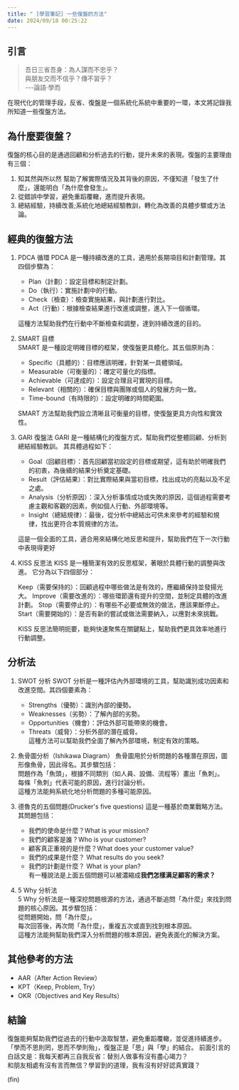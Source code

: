 ```yaml
---
title: " [學習筆記] 一些復盤的方法"
date: 2024/09/18 00:25:22
---
```


## 引言

>吾日三省吾身：為人謀而不忠乎？  
與朋友交而不信乎？傳不習乎？  
---論語‧學而

在現代化的管理手段，反省、復盤是一個系統化系統中重要的一環，本文將記錄我所知道一些復盤方法。  

## 為什麼要復盤？

復盤的核心目的是通過回顧和分析過去的行動，提升未來的表現。復盤的主要理由有三個：

1. 知其然與所以然
   幫助了解實際情況及其背後的原因，不僅知道「發生了什麼」，還能明白「為什麼會發生」。  
2. 從錯誤中學習，避免重蹈覆轍，進而提升表現。  
3. 總結經驗，持續改善;系統化地總結經驗教訓，轉化為改善的具體步驟或方法論。

## 經典的復盤方法

1. PDCA 循環
   PDCA 是一種持續改進的工具，適用於長期項目和計劃管理。其四個步驟為：  
      - Plan（計劃）：設定目標和制定計劃。  
      - Do（執行）：實施計劃中的行動。  
      - Check（檢查）：檢查實施結果，與計劃進行對比。  
      - Act（行動）：根據檢查結果進行改進或調整，進入下一個循環。  

   這種方法幫助我們在行動中不斷檢查和調整，達到持續改進的目的。  

2. SMART 目標  
    SMART 是一種設定明確目標的框架，使復盤更具體化。其五個原則為：  

    - Specific（具體的）：目標應該明確，針對某一具體領域。  
    - Measurable（可衡量的）：確定可量化的指標。  
    - Achievable（可達成的）：設定合理且可實現的目標。  
    - Relevant（相關的）：確保目標與團隊或個人的發展方向一致。  
    - Time-bound（有時限的）：設定明確的時間範圍。  

    SMART 方法幫助我們設立清晰且可衡量的目標，使復盤更具方向性和實效性。  

3. GARI 復盤法
   GARI 是一種結構化的復盤方式，幫助我們從整體回顧、分析到總結經驗教訓。
   其具體過程如下：

   - Goal（回顧目標）：首先回顧當初設定的目標或期望，這有助於明確我們的初衷，為後續的結果分析奠定基礎。
   - Result（評估結果）：對比實際結果與當初目標，找出成功的亮點以及不足之處。
   - Analysis（分析原因）：深入分析事情成功或失敗的原因，這個過程需要考慮主觀和客觀的因素，例如個人行動、外部環境等。
   - Insight（總結規律）：最後，從分析中總結出可供未來參考的經驗和規律，找出更符合本質規律的方法。
  
   這是一個全面的工具，適合用來結構化地反思和提升，幫助我們在下一次行動中表現得更好

4. KISS 反思法
   KISS 是一種簡潔有效的反思框架，著眼於具體行動的調整與改進。
   它分為以下四個部分：

   Keep（需要保持的）：回顧過程中哪些做法是有效的，應繼續保持並發揚光大。
   Improve（需要改進的）：哪些環節還有提升的空間，並制定具體的改進計劃。
   Stop（需要停止的）：有哪些不必要或無效的做法，應該果斷停止。
   Start（需要開始的）：是否有新的嘗試或做法需要納入，以應對未來挑戰。

   KISS 反思法簡明扼要，能夠快速聚焦在關鍵點上，幫助我們更具效率地進行行動調整。

## 分析法

1. SWOT 分析
   SWOT 分析是一種評估內外部環境的工具，幫助識別成功因素和改進空間。其四個要素為：  
   - Strengths（優勢）：識別內部的優勢。  
   - Weaknesses（劣勢）：了解內部的劣勢。  
   - Opportunities（機會）：評估外部可能帶來的機會。  
   - Threats（威脅）：分析外部的潛在威脅。  
這種方法可以幫助我們全面了解內外部環境，制定有效的策略。

2. 魚骨圖分析（Ishikawa Diagram）
   魚骨圖用於分析問題的各種潛在原因，圖形像魚骨，因此得名。其步驟包括：  
   問題作為「魚頭」，根據不同類別（如人員、設備、流程等）畫出「魚刺」。  
   每條「魚刺」代表可能的原因，進行討論分析。  
   這種方法能夠系統化地分析問題的多種可能原因。  
3. 德魯克的五個問題(Drucker's five questions)
  這是一種基於商業戰略方法。其問題包括：
   - 我們的使命是什麼？What is your mission?  
   - 我們的顧客是誰？Who is your customer?  
   - 顧客真正重視的是什麼？What does your customer value?  
   - 我們的成果是什麼？ What results do you seek?  
   - 我們的計劃是什麼？ What is your plan?  
  有一種說法是上面五個問題可以被濃縮成**我們怎樣满足顧客的需求？**

4. 5 Why 分析法  
   5 Why 分析法是一種深挖問題根源的方法，通過不斷追問「為什麼」來找到問題的核心原因。其步驟包括：  
   從問題開始，問「為什麼」。  
   每次回答後，再次問「為什麼」，重複五次或直到找到根本原因。  
   這種方法能夠幫助我們深入分析問題的根本原因，避免表面化的解決方案。

## 其他參考的方法

- AAR（After Action Review）
- KPT（Keep, Problem, Try）
- OKR（Objectives and Key Results）

## 結論

復盤能夠幫助我們從過去的行動中汲取智慧，避免重蹈覆轍，並促進持續進步。  
「學而不思則罔，思而不學則殆」，復盤正是「思」與「學」的結合。
前面引言的白話文是：我每天都再三自我反省：替別人做事有沒有盡心竭力？  
和朋友相處有沒有言而無信？學習到的道理，我有沒有好好認真實踐？  

(fin)
